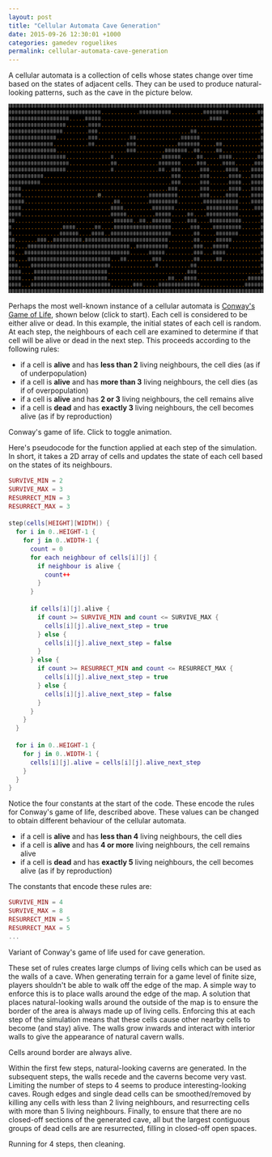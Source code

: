 ```yaml
---
layout: post
title: "Cellular Automata Cave Generation"
date: 2015-09-26 12:30:01 +1000
categories: gamedev roguelikes
permalink: cellular-automata-cave-generation
---
```


A cellular automata is a collection of cells whose states change over time
based on the states of adjacent cells.
They can be used to produce natural-looking patterns, such as the cave
in the picture below.

![Caverns](/images/cellular-automata-cave-generation/caverns.png)

Perhaps the most well-known instance of a cellular automata is [Conway's Game of Life](https://en.wikipedia.org/wiki/Conway%27s_Game_of_Life),
shown below (click to start). Each cell is considered to be either alive or dead.
In this example, the initial states of each cell is random.
At each step, the neighbours of each cell are examined to determine if that
cell will be alive or dead in the next step. This proceeds according to the following rules:

- if a cell is __alive__ and has __less than 2__ living neighbours, the cell dies (as if of underpopulation)
- if a cell is __alive__ and has __more than 3__ living neighbours, the cell dies (as if of overpopulation)
- if a cell is __alive__ and has __2 or 3__ living neighbours, the cell remains alive
- if a cell is __dead__ and has __exactly 3__ living neighbours, the cell becomes alive (as if by reproduction)

<div style="width:600px" class="centre">
<canvas id="conway" height="400" width="600"></canvas>
<p class="label">Conway's game of life. Click to toggle animation.</p>
</div>

Here's pseudocode for the function applied at each step of the simulation.
In short, it takes a 2D array of cells and updates the state of each cell
based on the states of its neighbours. 

```lua
SURVIVE_MIN = 2
SURVIVE_MAX = 3
RESURRECT_MIN = 3
RESURRECT_MAX = 3

step(cells[HEIGHT][WIDTH]) {
  for i in 0..HEIGHT-1 {
    for j in 0..WIDTH-1 {
      count = 0
      for each neighbour of cells[i][j] {
        if neighbour is alive {
          count++
        }
      }

      if cells[i][j].alive {
        if count >= SURVIVE_MIN and count <= SURVIVE_MAX {
          cells[i][j].alive_next_step = true
        } else {
          cells[i][j].alive_next_step = false
        }
      } else {
        if count >= RESURRECT_MIN and count <= RESURRECT_MAX {
          cells[i][j].alive_next_step = true
        } else {
          cells[i][j].alive_next_step = false
        }
      }
    }
  }

  for i in 0..HEIGHT-1 {
    for j in 0..WIDTH-1 {
      cells[i][j].alive = cells[i][j].alive_next_step
    }
  }
}
```

Notice the four constants
at the start of the code. These encode the rules for Conway's game of
life, described above. These values can be changed to obtain different
behaviour of the cellular automata.

- if a cell is __alive__ and has __less than 4__ living neighbours, the cell dies
- if a cell is __alive__ and has __4 or more__ living neighbours, the cell remains alive
- if a cell is __dead__ and has __exactly 5__ living neighbours, the cell becomes alive (as if by reproduction)

The constants that encode these rules are:

```lua
SURVIVE_MIN = 4
SURVIVE_MAX = 8
RESURRECT_MIN = 5
RESURRECT_MAX = 5
...
```

<div style="width:600px" class="centre">
<canvas id="conway-variant-1" height="400" width="600"></canvas>
<p class="label">Variant of Conway's game of life used for cave generation.</p>
</div>

These set of rules creates large clumps of living cells which can be used as the walls of a cave.
When generating terrain for a game level of finite size, players shouldn't be able to walk off the
edge of the map. A simple way to enforce this is to place walls around the edge of the map. A solution
that places natural-looking walls around the outside of the map is to ensure the border of the area
is always made up of living cells. Enforcing this at each step of the simulation means that these cells
cause other nearby cells to become (and stay) alive. The walls grow inwards and interact with interior
walls to give the appearance of natural cavern walls.

<div style="width:600px" class="centre">
<canvas id="conway-variant-2" height="400" width="600"></canvas>
<p class="label">Cells around border are always alive.</p>
</div>

Within the first few steps, natural-looking caverns are generated.
In the subsequent steps, the walls recede and the caverns become very vast.
Limiting the number of steps to 4 seems to produce interesting-looking caves.
Rough edges and single dead cells can be smoothed/removed by killing any cells
with less than 2 living neighbours, and resurrecting cells with more than 5 living neighbours.
Finally, to ensure that there are no closed-off sections of the generated cave,
all but the largest contiguous groups of dead cells are are resurrected, filling in closed-off open spaces.

<div style="width:600px" class="centre">
<canvas id="conway-variant-3" height="400" width="600"></canvas>
<p class="label">Running for 4 steps, then cleaning.</p>
</div>

<script src="/lib/jquery.js"></script>
<script src="/js/cellular-automata-cave-generation/index.js"></script>
